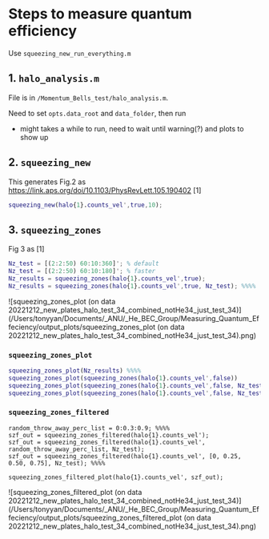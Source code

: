 # Steps to measure quantum efficiency



Use `squeezing_new_run_everything.m` 

## 1. `halo_analysis.m`

File is in `/Momentum_Bells_test/halo_analysis.m`.

Need to set `opts.data_root` and `data_folder`, then run 

* might takes a while to run, need to wait until warning(?) and plots to show up

## 2. `squeezing_new`

This generates Fig.2 as https://link.aps.org/doi/10.1103/PhysRevLett.105.190402 [1]

```matlab
squeezing_new(halo{1}.counts_vel',true,10);
```

## 3. `squeezing_zones`

Fig 3 as [1]

```matlab
Nz_test = [(2:2:50) 60:10:360]'; % default
Nz_test = [(2:2:50) 60:10:180]'; % faster
Nz_results = squeezing_zones(halo{1}.counts_vel',true);
Nz_results = squeezing_zones(halo{1}.counts_vel',true, Nz_test); %%%% 
```

![squeezing_zones_plot (on data 20221212_new_plates_halo_test_34_combined_notHe34_just_test_34)](/Users/tonyyan/Documents/_ANU/_He_BEC_Group/Measuring_Quantum_Effeciency/output_plots/squeezing_zones_plot (on data 20221212_new_plates_halo_test_34_combined_notHe34_just_test_34).png)



###  `squeezing_zones_plot`

```matlab
squeezing_zones_plot(Nz_results) %%%%
squeezing_zones_plot(squeezing_zones(halo{1}.counts_vel',false))
squeezing_zones_plot(squeezing_zones(halo{1}.counts_vel',false, Nz_test)) 
squeezing_zones_plot(squeezing_zones(halo{1}.counts_vel',false, Nz_test)) 

```

### `squeezing_zones_filtered`

```
random_throw_away_perc_list = 0:0.3:0.9; %%%% 
szf_out = squeezing_zones_filtered(halo{1}.counts_vel');
szf_out = squeezing_zones_filtered(halo{1}.counts_vel', random_throw_away_perc_list, Nz_test);
szf_out = squeezing_zones_filtered(halo{1}.counts_vel', [0, 0.25, 0.50, 0.75], Nz_test); %%%% 

squeezing_zones_filtered_plot(halo{1}.counts_vel', szf_out);
```



![squeezing_zones_filtered_plot (on data 20221212_new_plates_halo_test_34_combined_notHe34_just_test_34)](/Users/tonyyan/Documents/_ANU/_He_BEC_Group/Measuring_Quantum_Effeciency/output_plots/squeezing_zones_filtered_plot (on data 20221212_new_plates_halo_test_34_combined_notHe34_just_test_34).png)











